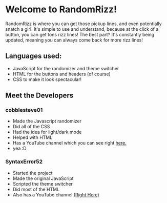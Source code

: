 # Welcome to RandomRizz!
RandomRizz is where you can get those pickup lines, and even potentially snatch a girl. It's simple to use and understand, because at the click of a button, you can get tons rizz lines! The best part? It's constantly being updated, meaning you can always come back for more rizz lines!

## Languages used:
- JavaScript for the randomizer and theme switcher
- HTML for the buttons and headers (of course)
- CSS to make it look spectacular!

## Meet the Developers

### cobblesteve01
- Made the Javascript randomizer
- Did all of the CSS
- Had the idea for light/dark mode
- Helped with HTML
- Has a YouTube channel which you can see right [here.](https://youtube.com/@cobblesteve.official)
- yea :D

### SyntaxError52
- Started the project
- Made the original JavaScript
- Scripted the theme switcher
- Did most of the HTML
- Also has a YouTube channel [(Right Here)](https://youtube.com/@syntax.error.history.)
